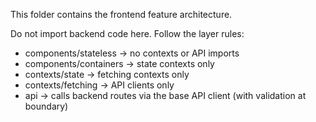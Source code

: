 This folder contains the frontend feature architecture.

Do not import backend code here. Follow the layer rules:
- components/stateless → no contexts or API imports
- components/containers → state contexts only
- contexts/state → fetching contexts only
- contexts/fetching → API clients only
- api → calls backend routes via the base API client (with validation at boundary)


